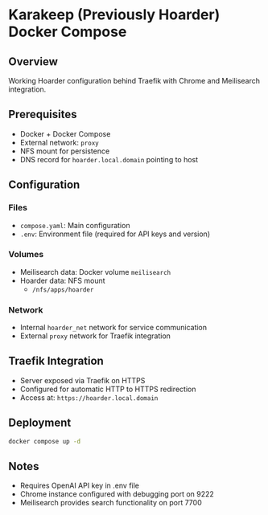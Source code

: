 # Karakeep (Previously **Hoarder**) Docker Compose

## Overview
Working Hoarder configuration behind Traefik with Chrome and Meilisearch integration.

## Prerequisites
* Docker + Docker Compose
* External network: `proxy`
* NFS mount for persistence
* DNS record for `hoarder.local.domain` pointing to host

## Configuration

### Files
* `compose.yaml`: Main configuration 
* `.env`: Environment file (required for API keys and version)

### Volumes
* Meilisearch data: Docker volume `meilisearch`
* Hoarder data: NFS mount
  - `/nfs/apps/hoarder`

### Network
* Internal `hoarder_net` network for service communication
* External `proxy` network for Traefik integration

## Traefik Integration
* Server exposed via Traefik on HTTPS
* Configured for automatic HTTP to HTTPS redirection
* Access at: `https://hoarder.local.domain`

## Deployment
```bash
docker compose up -d
```

## Notes
* Requires OpenAI API key in .env file
* Chrome instance configured with debugging port on 9222
* Meilisearch provides search functionality on port 7700